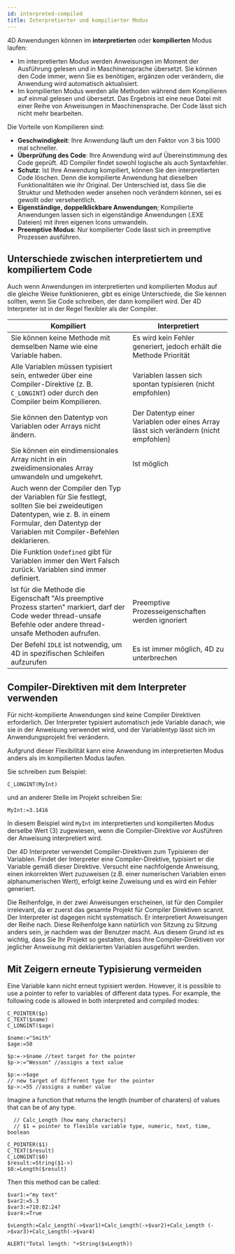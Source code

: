 ```yaml
---
id: interpreted-compiled
title: Interpretierter und kompilierter Modus
---
```


4D Anwendungen können im **interpretierten** oder **kompilierten** Modus laufen:

- Im interpretierten Modus werden Anweisungen im Moment der Ausführung gelesen und in Maschinensprache übersetzt. Sie können den Code immer, wenn Sie es benötigen, ergänzen oder verändern, die Anwendung wird automatisch aktualisiert.
- Im kompilierten Modus werden alle Methoden während dem Kompilieren auf einmal gelesen und übersetzt. Das Ergebnis ist eine neue Datei mit einer Reihe von Anweisungen in Maschinensprache. Der Code lässt sich nicht mehr bearbeiten.

Die Vorteile von Kompilieren sind:

- **Geschwindigkeit**: Ihre Anwendung läuft um den Faktor von 3 bis 1000 mal schneller.
- **Überprüfung des Code**: Ihre Anwendung wird auf Übereinstimmung des Code geprüft. 4D Compiler findet sowohl logische als auch Syntaxfehler.
- **Schutz**: Ist Ihre Anwendung kompiliert, können Sie den interpretierten Code löschen. Denn die kompilierte Anwendung hat dieselben Funktionalitäten wie ihr Original. Der Unterschied ist, dass Sie die Struktur und Methoden weder ansehen noch verändern können, sei es gewollt oder versehentlich.
- **Eigenständige, doppelklickbare Anwendungen**; Kompilierte Anwendungen lassen sich in eigenständige Anwendungen (.EXE Dateien) mit ihren eigenen Icons umwandeln.
- **Preemptive Modus**: Nur kompilierter Code lässt sich in preemptive Prozessen ausführen.

## Unterschiede zwischen interpretiertem und kompiliertem Code
Auch wenn Anwendungen im interpretierten und kompilierten Modus auf die gleiche Weise funktionieren, gibt es einige Unterschiede, die Sie kennen sollten, wenn Sie Code schreiben, der dann kompiliert wird. Der 4D Interpreter ist in der Regel flexibler als der Compiler.

| Kompiliert                                                                                                                                                                                         | Interpretiert                                                                        |
| -------------------------------------------------------------------------------------------------------------------------------------------------------------------------------------------------- | ------------------------------------------------------------------------------------ |
| Sie können keine Methode mit demselben Name wie eine Variable haben.                                                                                                                               | Es wird kein Fehler generiert, jedoch erhält die Methode Priorität                   |
| Alle Variablen müssen typisiert sein, entweder über eine Compiler-Direktive (z. B. `C_LONGINT`) oder durch den Compiler beim Kompilieren.                                                          | Variablen lassen sich spontan typisieren (nicht empfohlen)                           |
| Sie können den Datentyp von Variablen oder Arrays nicht ändern.                                                                                                                                    | Der Datentyp einer Variablen oder eines Array lässt sich verändern (nicht empfohlen) |
| Sie können ein eindimensionales Array nicht in ein zweidimensionales Array umwandeln und umgekehrt.                                                                                                | Ist möglich                                                                          |
| Auch wenn der Compiler den Typ der Variablen für Sie festlegt, sollten Sie bei zweideutigen Datentypen, wie z. B. in einem Formular, den Datentyp der Variablen mit Compiler-Befehlen deklarieren. |                                                                                      |
| Die Funktion `Undefined` gibt für Variablen immer den Wert Falsch zurück. Variablen sind immer definiert.                                                                                          |                                                                                      |
| Ist für die Methode die Eigenschaft "Als preemptive Prozess starten" markiert, darf der Code weder thread-unsafe Befehle oder andere thread-unsafe Methoden aufrufen.                              | Preemptive Prozesseigenschaften werden ignoriert                                     |
| Der Befehl `IDLE` ist notwendig, um 4D in spezifischen Schleifen aufzurufen                                                                                                                        | Es ist immer möglich, 4D zu unterbrechen                                             |

## Compiler-Direktiven mit dem Interpreter verwenden

Für nicht-kompilierte Anwendungen sind keine Compiler Direktiven erforderlich. Der Interpreter typisiert automatisch jede Variable danach, wie sie in der Anweisung verwendet wird, und der Variablentyp lässt sich im Anwendungsprojekt frei verändern.

Aufgrund dieser Flexibilität kann eine Anwendung im interpretierten Modus anders als im kompilierten Modus laufen.

Sie schreiben zum Beispiel:

```4d
C_LONGINT(MyInt)
```

und an anderer Stelle im Projekt schreiben Sie:
```4d
MyInt:=3.1416
```

In diesem Beispiel wird `MyInt` im interpretierten und kompilierten Modus derselbe Wert (3) zugewiesen, wenn die Compiler-Direktive *vor* Ausführen der Anweisung interpretiert wird.

Der 4D Interpreter verwendet Compiler-Direktiven zum Typisieren der Variablen. Findet der Interpreter eine Compiler-Direktive, typisiert er die Variable gemäß dieser Direktive. Versucht eine nachfolgende Anweisung, einen inkorrekten Wert zuzuweisen (z.B. einer numerischen Variablen einen alphanumerischen Wert), erfolgt keine Zuweisung und es wird ein Fehler generiert.

Die Reihenfolge, in der zwei Anweisungen erscheinen, ist für den Compiler irrelevant, da er zuerst das gesamte Projekt für Compiler Direktiven scannt. Der Interpreter ist dagegen nicht systematisch. Er interpretiert Anweisungen der Reihe nach. Diese Reihenfolge kann natürlich von Sitzung zu Sitzung anders sein, je nachdem was der Benutzer macht. Aus diesem Grund ist es wichtig, dass Sie Ihr Projekt so gestalten, dass Ihre Compiler-Direktiven vor jeglicher Anweisung mit deklarierten Variablen ausgeführt werden.


## Mit Zeigern erneute Typisierung vermeiden

Eine Variable kann nicht erneut typisiert werden. However, it is possible to use a pointer to refer to variables of different data types. For example, the following code is allowed in both interpreted and compiled modes:

```4d
C_POINTER($p)
C_TEXT($name)
C_LONGINT($age)

$name:="Smith"
$age:=50

$p:=->$name //text target for the pointer
$p->:="Wesson" //assigns a text value

$p:=->$age  
// new target of different type for the pointer
$p->:=55 //assigns a number value
```

Imagine a function that returns the length (number of charaters) of values that can be of any type.

```4d
  // Calc_Length (how many characters)
  // $1 = pointer to flexible variable type, numeric, text, time, boolean

C_POINTER($1)
C_TEXT($result)  
C_LONGINT($0)
$result:=String($1->)
$0:=Length($result)
```

Then this method can be called:
```4d
$var1:="my text"
$var2:=5.3
$var3:=?10:02:24?
$var4:=True

$vLength:=Calc_Length(->$var1)+Calc_Length(->$var2)+Calc_Length (->$var3)+Calc_Length(->$var4)

ALERT("Total length: "+String($vLength))
```
